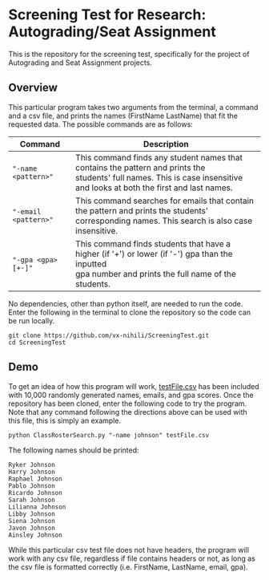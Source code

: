 # Screening Test for Research: Autograding/Seat Assignment
This is the repository for the screening test, specifically for the project of Autograding and Seat Assignment projects.

## Overview
This particular program takes two arguments from the terminal, a command and a csv file, and prints the names (FirstName LastName) that fit the requested data. The possible commands are as follows:

|      **Command**                                         |               **Description**             |
| -------------------------------------------------------- | ----------------------------------------- |
| `"-name <pattern>"`  | This command finds any student names that contains the pattern and prints the<br> students' full names. This is case insensitive and looks at both the first and last names. |
| `"-email <pattern>"` | This command searches for emails that contain the pattern and prints the students' <br>corresponding names. This search is also case insensitive.    |
| `"-gpa <gpa>[+-]"`   | This command finds students that have a higher (if '+') or lower (if '-') gpa than the inputted <br>gpa number and prints the full name of the students. |

No dependencies, other than python itself, are needed to run the code. Enter the following in the terminal to clone the repository so the code can be run locally.
```
git clone https://github.com/vx-nihili/ScreeningTest.git
cd ScreeningTest
```

## Demo
To get an idea of how this program will work, [testFile.csv](https://github.com/vx-nihili/ScreeningTest/blob/master/testFile.csv) has been included with 10,000 randomly generated names, emails, and gpa scores. Once the repository has been cloned, enter the following code to try the program. Note that any command following the directions above can be used with this file, this is simply an example.
```
python ClassRosterSearch.py "-name johnson" testFile.csv
```
The following names should be printed:
```
Ryker Johnson
Harry Johnson
Raphael Johnson
Pablo Johnson
Ricardo Johnson
Sarah Johnson
Lilianna Johnson
Libby Johnson
Siena Johnson
Javon Johnson
Ainsley Johnson
```
While this particular csv test file does not have headers, the program will work with any csv file, regardless if file contains headers or not, as long as the csv file is formatted correctly (i.e. FirstName, LastName, email, gpa).
